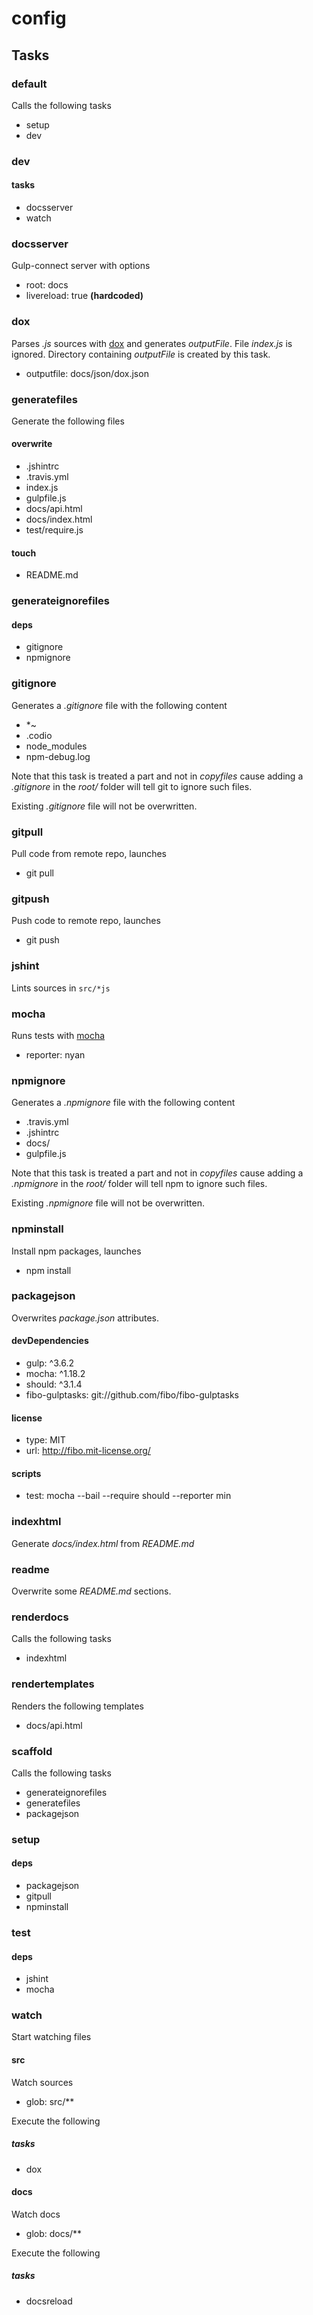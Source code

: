 
# config

## Tasks

### default

Calls the following tasks

  * setup
  * dev

### dev

#### tasks

  * docsserver
  * watch

### docsserver

Gulp-connect server with options

  * root: docs
  * livereload: true **(hardcoded)**

### dox

Parses *.js* sources with [dox](https://github.com/visionmedia/dox) and
generates *outputFile*. File *index.js* is ignored. Directory containing
*outputFile* is created by this task.

  * outputfile: docs/json/dox.json

### generatefiles

Generate the following files

#### overwrite

  * .jshintrc
  * .travis.yml
  * index.js
  * gulpfile.js
  * docs/api.html
  * docs/index.html
  * test/require.js

#### touch

  * README.md

### generateignorefiles

#### deps

  * gitignore
  * npmignore

### gitignore

Generates a *.gitignore* file with the following content

  * *~
  * .codio
  * node_modules
  * npm-debug.log

Note that this task is treated a part and not in *copyfiles* cause adding a 
*.gitignore* in the *root/* folder will tell git to ignore such files.

Existing *.gitignore* file will not be overwritten.

### gitpull

Pull code from remote repo, launches

  * git pull

### gitpush

Push code to remote repo, launches

  * git push

### jshint

Lints sources in `src/*js`

### mocha

Runs tests with [mocha](http://visionmedia.github.io/mocha/)

  * reporter: nyan

### npmignore

Generates a *.npmignore* file with the following content

  * .travis.yml
  * .jshintrc
  * docs/
  * gulpfile.js

Note that this task is treated a part and not in *copyfiles* cause adding a
*.npmignore* in the *root/* folder will tell npm to ignore such files.

Existing *.npmignore* file will not be overwritten.

### npminstall

Install npm packages, launches

  * npm install

### packagejson

Overwrites *package.json* attributes.

#### devDependencies

  * gulp: ^3.6.2
  * mocha: ^1.18.2
  * should: ^3.1.4
  * fibo-gulptasks: git://github.com/fibo/fibo-gulptasks

#### license

  * type: MIT
  * url: http://fibo.mit-license.org/

#### scripts

  * test: mocha --bail --require should --reporter min

### indexhtml

Generate *docs/index.html* from *README.md*

### readme

Overwrite some *README.md* sections.

### renderdocs

Calls the following tasks

  * indexhtml

### rendertemplates

Renders the following templates

  * docs/api.html

### scaffold

Calls the following tasks

  * generateignorefiles
  * generatefiles
  * packagejson

### setup

#### deps

  * packagejson
  * gitpull
  * npminstall

### test

#### deps

  * jshint
  * mocha

### watch

Start watching files

#### src

Watch sources

  * glob: src/**

Execute the following

##### tasks

  * dox

#### docs

Watch docs

  * glob: docs/**

Execute the following

##### tasks

  * docsreload

